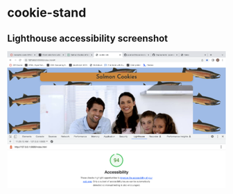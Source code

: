 # cookie-stand

## Lighthouse accessibility screenshot

![Lighthouse accessibility screenshot](./assets/img/lighthouse-ss.png)
